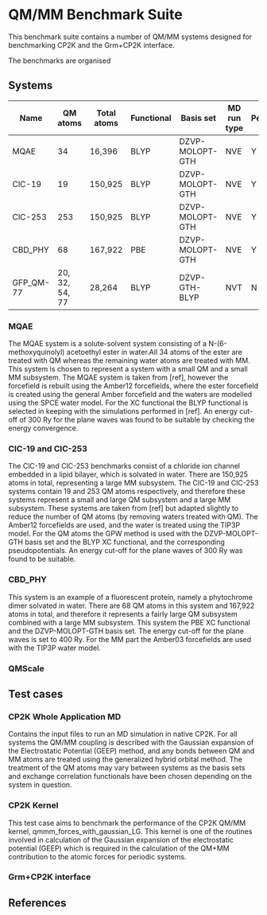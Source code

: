 # QM/MM Benchmark Suite

This benchmark suite contains a number of QM/MM systems designed for benchmarking CP2K and the Grm+CP2K interface.

The benchmarks are organised 


## Systems

|Name      |QM atoms       |Total atoms |Functional  |Basis set       |MD run type  |Periodic?|
|----------|---------------|------------|------------|----------------|-------------|---------|
|MQAE      |34             |16,396      |BLYP	     |DZVP-MOLOPT-GTH |NVE          |Y        |
|ClC-19    |19             |150,925	    |BLYP	     |DZVP-MOLOPT-GTH |NVE	        |Y        |
|ClC-253   |253            |150,925	    |BLYP	     |DZVP-MOLOPT-GTH |NVE          |Y        |
|CBD_PHY   |68             |167,922	    |PBE         |DZVP-MOLOPT-GTH |NVE          |Y        |
|GFP_QM-77 |20, 32, 54, 77 |28,264      |BLYP        |DZVP-GTH-BLYP   |NVT          |N        |


### MQAE

The MQAE system is a solute-solvent system consisting of a N-(6-methoxyquinolyl)
acetoethyl ester in water.All 34 atoms of the ester are treated with QM whereas 
the remaining water atoms are treated with MM. This system is chosen to 
represent a system with a small QM and a small MM subsystem. The MQAE system is
taken from [ref], however the forcefield is rebuilt using the Amber12 
forcefields, where the ester forcefield is created using the general Amber 
forcefield and the waters are modelled using the SPCE water model. For the XC
functional the BLYP functional is selected in keeping with the simulations
performed in [ref]. An energy cut-off of 300 Ry for the plane waves was found to
be suitable by checking the energy convergence.


### ClC-19 and ClC-253

The ClC-19 and ClC-253 benchmarks consist of a chloride ion channel embedded in a
lipid bilayer, which is solvated in water. There are 150,925 atoms in total, 
representing a large MM subsystem. The ClC-19 and ClC-253 systems contain 19 
and 253 QM atoms respectively, and therefore these systems represent a small 
and large QM subsystem and a large MM subsystem. These systems are taken from 
[ref] but adapted slightly to reduce the number of QM atoms (by removing waters
treated with QM). The Amber12 forcefields are used, and the water is treated 
using the TIP3P model. For the QM atoms the GPW method is used with the
DZVP-MOLOPT-GTH basis set and the BLYP XC functional, and the corresponding 
pseudopotentials. An energy cut-off for the plane waves of 300 Ry was found
to be suitable.

### CBD_PHY

This system is an example of a fluorescent protein, namely a phytochrome dimer
solvated in water. There are 68 QM atoms in this system and 167,922 atoms in
total, and therefore it represents a fairly large QM subsystem combined with a
large MM subsystem. This system the PBE XC functional and the DZVP-MOLOPT-GTH 
basis set. The energy cut-off for the plane waves is set to 400 Ry. For the MM
part the Amber03 forcefields are used with the TIP3P water model. 

### QMScale

## Test cases

### CP2K Whole Application MD

Contains the input files to run an MD simulation in native CP2K.
For all systems the QM/MM coupling is described with the Gaussian expansion 
of the Electrostatic Potential (GEEP) method, and any bonds between QM and MM
atoms are treated using the generalized hybrid orbital method. The treatment of
the QM atoms may vary between systems as the basis sets and exchange correlation
functionals have been chosen depending on the system in question. 


### CP2K Kernel

This test case aims to benchmark the performance of the CP2K QM/MM kernel, 
qmmm_forces_with_gaussian_LG. This kernel is one of the routines involved in 
calculation of the Gaussian expansion of the electrostatic potential (GEEP) 
which is required in the calculation of the QM+MM contribution to the atomic
forces for periodic systems.

### Grm+CP2K interface



## References